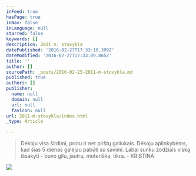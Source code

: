 ```yaml
---
inFeed: true
hasPage: true
inNav: false
inLanguage: null
starred: false
keywords: []
description: 2011 m. stovykla
datePublished: '2016-02-27T17:33:10.399Z'
dateModified: '2016-02-27T17:33:09.865Z'
title: ''
author: []
sourcePath: _posts/2016-02-25-2011-m-stovykla.md
published: true
authors: []
publisher:
  name: null
  domain: null
  url: null
  favicon: null
url: 2011-m-stovykla/index.html
_type: Article

---
```

> Dėkoju visa širdimi, protu ir net pirštų galiukais. Dėkoju aplinkybėms, kad šias 5 dienas galėjau pabūti su savimi. Labai sunku žodžiais viską išsakyti - buvo gilu, jautru, moteriška, tikra. - KRISTINA

![](https://s3-us-west-2.amazonaws.com/the-grid-img/p/6f2dd38fc10aa9704ef831703b5bc5bdd7d3e634.jpg)